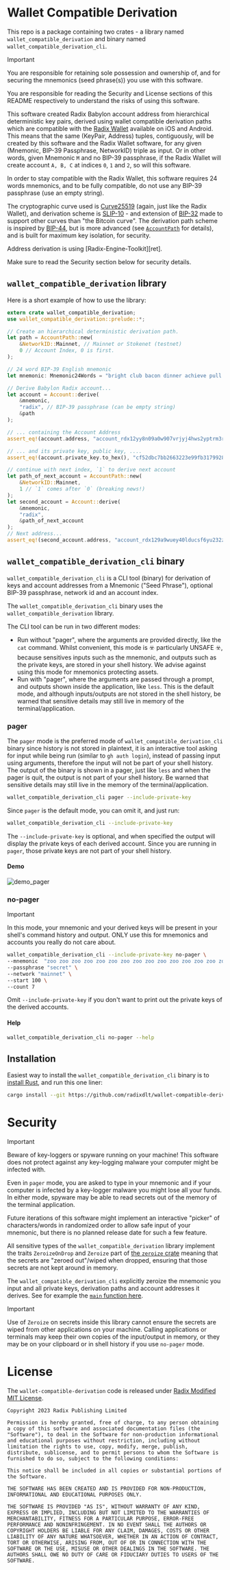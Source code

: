 # Wallet Compatible Derivation

This repo is a package containing two crates - a library named `wallet_compatible_derivation` and binary named `wallet_compatible_derivation_cli`.

> [!IMPORTANT]  
> You are responsible for retaining sole possession and ownership of, and for securing
> the mnemonics (seed phrase(s)) you use with this software.
>
> You are responsible for reading the Security and License sections of this README respectively to understand the risks of using this software.

This software created Radix Babylon account address from hierarchical deterministic key pairs, derived using wallet compatible derivation paths which are compatible with the [Radix Wallet][wallet] available on iOS and Android. This means that the same (KeyPair, Address) tuples, contiguously, will be created by this software and the Radix Wallet software, for any given (Mnemonic, BIP-39 Passphrase, NetworkID) triple as input. Or in other words, given Mnemonic `M` and no BIP-39 passphrase, if the Radix Wallet will create account `A, B, C` at indices `0`, `1` and `2`, so will this software.

In order to stay compatible with the Radix Wallet, this software requires 24 words mnemonics, and to be fully compatible, do not use any BIP-39 passphrase (use an empty string).

The cryptographic curve used is [Curve25519][curve] (again, just like the Radix Wallet), and derivation scheme is [SLIP-10][slip10] - and extension of [BIP-32][b32] made to support other curves than "the Bitcoin curve". The derivation path scheme is inspired by [BIP-44][b44], but is more advanced (see [`AccountPath`][account_path] for details), and is built for maximum key isolation, for security.

Address derivation is using [Radix-Engine-Toolkit][ret].

Make sure to read the Security section below for security details.

## `wallet_compatible_derivation` library

Here is a short example of how to use the library:

```rust
extern crate wallet_compatible_derivation;
use wallet_compatible_derivation::prelude::*;

// Create an hierarchical deterministic derivation path.
let path = AccountPath::new(
	&NetworkID::Mainnet, // Mainnet or Stokenet (testnet)
	0 // Account Index, 0 is first.
);

// 24 word BIP-39 English mnemonic
let mnemonic: Mnemonic24Words = "bright club bacon dinner achieve pull grid save ramp cereal blush woman humble limb repeat video sudden possible story mask neutral prize goose mandate".parse().unwrap();

// Derive Babylon Radix account...
let account = Account::derive(
	&mnemonic, 
	"radix", // BIP-39 passphrase (can be empty string)
	&path
);

// ... containing the Account Address
assert_eq!(account.address, "account_rdx12yy8n09a0w907vrjyj4hws2yptrm3rdjv84l9sr24e3w7pk7nuxst8");

// ... and its private key, public key, ....
assert_eq!(account.private_key.to_hex(), "cf52dbc7bb2663223e99fb31799281b813b939440a372d0aa92eb5f5b8516003");

// continue with next index, `1` to derive next account
let path_of_next_account = AccountPath::new(
	&NetworkID::Mainnet,
	1 // `1` comes after `0` (breaking news!)
);
let second_account = Account::derive(
	&mnemonic, 
	"radix",
	&path_of_next_account
);
// Next address...
assert_eq!(second_account.address, "account_rdx129a9wuey40lducsf6yu232zmzk5kscpvnl6fv472r0ja39f3hced69");

```

## `wallet_compatible_derivation_cli` binary

`wallet_compatible_derivation_cli` is a CLI tool (binary) for derivation of keys and account addresses from a Mnemonic ("Seed Phrase"), optional BIP-39 passphrase, network id and an account index.

The `wallet_compatible_derivation_cli` binary uses the `wallet_compatible_derivation` library.

The CLI tool can be run in two different modes:
* Run without "pager", where the arguments are provided directly, like the `cat` command. Whilst convenient, this mode is ☣️ particularly UNSAFE ☣️, because sensitives inputs such as the mnemonic, and outputs such as the private keys, are stored in your shell history. We advise against using this mode for mnemonics protecting assets.
* Run with "pager", where the arguments are passed through a prompt, and outputs shown inside the application, like `less`. This is the default mode, and although inputs/outputs are not stored in the shell history, be warned that sensitive details may still live in memory of the terminal/application.


### pager

The `pager` mode is the preferred mode of `wallet_compatible_derivation_cli` binary since history is not stored in plaintext, it is an interactive tool asking for input while being run (similar to `gh auth login`), instead of passing input using arguments, therefore the input will not be part of your shell history. The output of the binary is shown in a pager, just like `less` and when the pager is quit, the output is not part of your shell history. Be warned that sensitive details may still live in the memory of the terminal/application.

```sh
wallet_compatible_derivation_cli pager --include-private-key
```

Since `pager` is the default mode, you can omit it, and just run:

```sh
wallet_compatible_derivation_cli --include-private-key
```

The `--include-private-key` is optional, and when specified the output will display the private keys of each derived account. Since you are running in `pager`, those private keys are not part of your shell history.

#### Demo
![demo_pager](./.github/readme_assets/cli_pager.gif)

### no-pager

> [!IMPORTANT]  
> In this mode, your mnemonic and your derived keys will be present in your shell's command history and output.
> ONLY use this for mnemonics and accounts you really do not care about.

```sh
wallet_compatible_derivation_cli --include-private-key no-pager \
--mnemonic  "zoo zoo zoo zoo zoo zoo zoo zoo zoo zoo zoo zoo zoo zoo zoo zoo zoo zoo zoo zoo zoo zoo zoo vote" \
--passphrase "secret" \
--network "mainnet" \
--start 100 \
--count 7
```

Omit `--include-private-key` if you don't want to print out the private keys of the derived accounts.

#### Help

```sh
wallet_compatible_derivation_cli no-pager --help
```

## Installation

Easiest way to install the `wallet_compatible_derivation_cli` binary is to [install Rust][get_rust], and run this one liner:

```sh
cargo install --git https://github.com/radixdlt/wallet-compatible-derivation
```

# Security

> [!IMPORTANT]  
> Beware of key-loggers or spyware running on your machine! This software does not protect against any key-logging malware your computer might be infected with.
>
> Even in `pager` mode, you are asked to type in your mnemonic and if your computer is infected by a key-logger malware you might lose all your funds.
> In either mode, spyware may be able to read secrets out of the memory of the terminal application.

Future iterations of this software might implement an interactive "picker" of characters/words in randomized order to allow safe input of your mnemonic, but there is no planned release date for such a few feature.

All sensitive types of the `wallet_compatible_derivation` library implement the traits
`ZeroizeOnDrop` and `Zeroize` part of [the `zeroize` crate](https://docs.rs/zeroize/1.7.0/zeroize/) meaning that the secrets are "zeroed out"/wiped when dropped, ensuring that those secrets are not kept around in memory. 

The `wallet_compatible_derivation_cli` explicitly zeroize the mnemonic you input and all private keys, derivation paths and account addresses it derives. See for example the [`main` function here][cli_main].

> [!IMPORTANT]  
> Use of `Zeroize` on secrets inside this library cannot ensure the secrets are wiped from other applications on your machine. Calling applications or terminals may keep their own copies of the input/output in memory, or they may be on your clipboard or in shell history if you use `no-pager` mode.

# License

The `wallet-compatible-derivation` code is released under [Radix Modified MIT License](./LICENSE.txt).

```
Copyright 2023 Radix Publishing Limited

Permission is hereby granted, free of charge, to any person obtaining a copy of this software and associated documentation files (the "Software"), to deal in the Software for non-production informational and educational purposes without restriction, including without limitation the rights to use, copy, modify, merge, publish, distribute, sublicense, and to permit persons to whom the Software is furnished to do so, subject to the following conditions:

This notice shall be included in all copies or substantial portions of the Software.

THE SOFTWARE HAS BEEN CREATED AND IS PROVIDED FOR NON-PRODUCTION, INFORMATIONAL AND EDUCATIONAL PURPOSES ONLY. 

THE SOFTWARE IS PROVIDED "AS IS", WITHOUT WARRANTY OF ANY KIND, EXPRESS OR IMPLIED, INCLUDING BUT NOT LIMITED TO THE WARRANTIES OF MERCHANTABILITY, FITNESS FOR A PARTICULAR PURPOSE, ERROR-FREE PERFORMANCE AND NONINFRINGEMENT. IN NO EVENT SHALL THE AUTHORS OR COPYRIGHT HOLDERS BE LIABLE FOR ANY CLAIM, DAMAGES, COSTS OR OTHER LIABILITY OF ANY NATURE WHATSOEVER, WHETHER IN AN ACTION OF CONTRACT, TORT OR OTHERWISE, ARISING FROM, OUT OF OR IN CONNECTION WITH THE SOFTWARE OR THE USE, MISUSE OR OTHER DEALINGS IN THE SOFTWARE. THE AUTHORS SHALL OWE NO DUTY OF CARE OR FIDUCIARY DUTIES TO USERS OF THE SOFTWARE. 
```

[wallet]: https://wallet.radixdlt.com/
[curve]: https://en.wikipedia.org/wiki/Curve25519
[slip10]: https://github.com/satoshilabs/slips/blob/master/slip-0010.md
[account_path]: crates/wallet_compatible_derivation/src/account_path.rs
[cli_main]: crates/wallet_compatible_derivation_cli/src/main.rs
[b32]: https://github.com/bitcoin/bips/blob/master/bip-0032.mediawiki
[b44]: https://github.com/bitcoin/bips/blob/master/bip-0044.mediawiki
[get_rust]: https://www.rust-lang.org/tools/install
